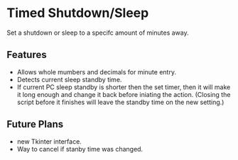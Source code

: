 # Timed Shutdown/Sleep
Set a shutdown or sleep to a specifc amount of minutes away.

## Features
* Allows whole mumbers and decimals for minute entry.
* Detects current sleep standby time.
* If current PC sleep standby is shorter then the set timer, then it will make it long enough and change it back before iniating the action. (Closing the script before it finishes will leave the standby time on the new setting.)

## Future Plans
* new Tkinter interface.
* Way to cancel if stanby time was changed.

